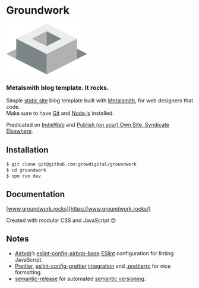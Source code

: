 # Groundwork

![Groundwork logo](src/modules/components/graphics/logo/logo.png)

### Metalsmith blog template. It rocks.

Simple [static site](https://www.staticgen.com/) blog template built with [Metalsmith](http://www.metalsmith.io/), for web designers that code.  
Make sure to have [Git](https://git-scm.com/) and [Node.js](https://nodejs.org/en/) installed.

Predicated on [IndieWeb](https://indieweb.org/) and [Publish (on your) Own Site, Syndicate Elsewhere](https://indieweb.org/POSSE).

## Installation

```
$ git clone git@github.com:growdigital/groundwork
$ cd groundwork
$ npm run dev
```

## Documentation

[www.groundwork.rocks](https://www.groundwork.rocks/)

Created with modular CSS and JavaScript 😍

## Notes

* [Airbnb](https://www.airbnb.co.uk/)’s [eslint-config-airbnb-base](https://www.npmjs.com/package/eslint-config-airbnb) [ESlint](https://eslint.org/) configuration for linting JavaScript.
* [Prettier](https://prettier.io/), [eslint-config-prettier](https://www.npmjs.com/package/eslint-config-prettier) [integration](https://prettier.io/docs/en/eslint.html#turn-off-eslint-s-formatting-rules) and [.prettierrc](https://github.com/growdigital/groundwork/blob/master/.prettierrc) for nice formatting.
* [semantic-release](https://www.npmjs.com/package/semantic-release) for automated [semantic versioning](https://semver.org/).

